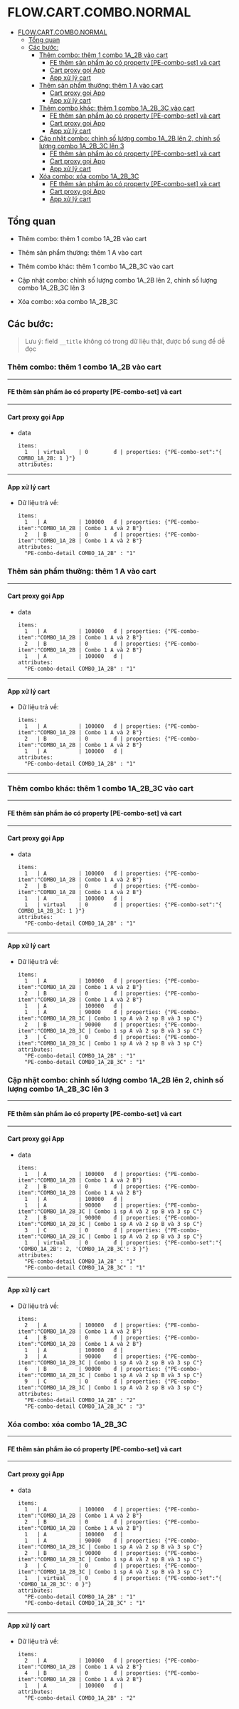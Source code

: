 # FLOW.CART.COMBO.NORMAL

- [FLOW.CART.COMBO.NORMAL](#flowcartcombonormal)
  - [Tổng quan](#tổng-quan)
  - [Các bước:](#các-bước)
    - [Thêm combo: thêm 1 combo 1A_2B vào cart](#thêm-combo-thêm-1-combo-1a_2b-vào-cart)
      - [FE thêm sản phẩm ảo có property [PE-combo-set] và cart](#fe-thêm-sản-phẩm-ảo-có-property-pe-combo-set-và-cart)
      - [Cart proxy gọi App](#cart-proxy-gọi-app)
      - [App xử lý cart](#app-xử-lý-cart)
    - [Thêm sản phẩm thường: thêm 1 A vào cart](#thêm-sản-phẩm-thường-thêm-1-a-vào-cart)
      - [Cart proxy gọi App](#cart-proxy-gọi-app-1)
      - [App xử lý cart](#app-xử-lý-cart-1)
    - [Thêm combo khác: thêm 1 combo 1A_2B_3C vào cart](#thêm-combo-khác-thêm-1-combo-1a_2b_3c-vào-cart)
      - [FE thêm sản phẩm ảo có property [PE-combo-set] và cart](#fe-thêm-sản-phẩm-ảo-có-property-pe-combo-set-và-cart-1)
      - [Cart proxy gọi App](#cart-proxy-gọi-app-2)
      - [App xử lý cart](#app-xử-lý-cart-2)
    - [Cập nhật combo: chỉnh số lượng combo 1A_2B lên 2, chỉnh số lượng combo 1A_2B_3C lên 3](#cập-nhật-combo-chỉnh-số-lượng-combo-1a_2b-lên-2-chỉnh-số-lượng-combo-1a_2b_3c-lên-3)
      - [FE thêm sản phẩm ảo có property [PE-combo-set] và cart](#fe-thêm-sản-phẩm-ảo-có-property-pe-combo-set-và-cart-2)
      - [Cart proxy gọi App](#cart-proxy-gọi-app-3)
      - [App xử lý cart](#app-xử-lý-cart-3)
    - [Xóa combo: xóa combo 1A_2B_3C](#xóa-combo-xóa-combo-1a_2b_3c)
      - [FE thêm sản phẩm ảo có property [PE-combo-set] và cart](#fe-thêm-sản-phẩm-ảo-có-property-pe-combo-set-và-cart-3)
      - [Cart proxy gọi App](#cart-proxy-gọi-app-4)
      - [App xử lý cart](#app-xử-lý-cart-4)

## Tổng quan
* Thêm combo: thêm 1 combo 1A_2B vào cart

* Thêm sản phẩm thường: thêm 1 A vào cart

* Thêm combo khác: thêm 1 combo 1A_2B_3C vào cart

* Cập nhật combo: chỉnh số lượng combo 1A_2B lên 2, chỉnh số lượng combo 1A_2B_3C lên 3

* Xóa combo: xóa combo 1A_2B_3C

## Các bước:

> Lưu ý: field `__title` không có trong dữ liệu thật, được bổ sung để dễ đọc

### Thêm combo: thêm 1 combo 1A_2B vào cart

----------

#### FE thêm sản phẩm ảo có property [PE-combo-set] và cart

----------

#### Cart proxy gọi App
* data
  ```
  items:
    1   | virtual    | 0        đ | properties: {"PE-combo-set":"{ COMBO_1A_2B: 1 }"}
  attributes:
  ```

----------

#### App xử lý cart

* Dữ liệu trả về:
  ```
  items:
    1   | A          | 100000   đ | properties: {"PE-combo-item":"COMBO_1A_2B | Combo 1 A và 2 B"}
    2   | B          | 0        đ | properties: {"PE-combo-item":"COMBO_1A_2B | Combo 1 A và 2 B"}
  attributes:
    "PE-combo-detail COMBO_1A_2B" : "1"
  ```

### Thêm sản phẩm thường: thêm 1 A vào cart

----------

#### Cart proxy gọi App
* data
  ```
  items:
    1   | A          | 100000   đ | properties: {"PE-combo-item":"COMBO_1A_2B | Combo 1 A và 2 B"}
    2   | B          | 0        đ | properties: {"PE-combo-item":"COMBO_1A_2B | Combo 1 A và 2 B"}
    1   | A          | 100000   đ | 
  attributes:
    "PE-combo-detail COMBO_1A_2B" : "1"
  ```

----------

#### App xử lý cart

* Dữ liệu trả về:
  ```
  items:
    1   | A          | 100000   đ | properties: {"PE-combo-item":"COMBO_1A_2B | Combo 1 A và 2 B"}
    2   | B          | 0        đ | properties: {"PE-combo-item":"COMBO_1A_2B | Combo 1 A và 2 B"}
    1   | A          | 100000   đ | 
  attributes:
    "PE-combo-detail COMBO_1A_2B" : "1"
  ```

----------

### Thêm combo khác: thêm 1 combo 1A_2B_3C vào cart

----------

#### FE thêm sản phẩm ảo có property [PE-combo-set] và cart

----------

#### Cart proxy gọi App
* data
  ```
  items:
    1   | A          | 100000   đ | properties: {"PE-combo-item":"COMBO_1A_2B | Combo 1 A và 2 B"}
    2   | B          | 0        đ | properties: {"PE-combo-item":"COMBO_1A_2B | Combo 1 A và 2 B"}
    1   | A          | 100000   đ | 
    1   | virtual    | 0        đ | properties: {"PE-combo-set":"{ COMBO_1A_2B_3C: 1 }"}
  attributes:
    "PE-combo-detail COMBO_1A_2B" : "1"
  ```

----------

#### App xử lý cart

* Dữ liệu trả về:
  ```
  items:
    1   | A          | 100000   đ | properties: {"PE-combo-item":"COMBO_1A_2B | Combo 1 A và 2 B"}
    2   | B          | 0        đ | properties: {"PE-combo-item":"COMBO_1A_2B | Combo 1 A và 2 B"}
    1   | A          | 100000   đ | 
    1   | A          | 90000    đ | properties: {"PE-combo-item":"COMBO_1A_2B_3C | Combo 1 sp A và 2 sp B và 3 sp C"}
    2   | B          | 90000    đ | properties: {"PE-combo-item":"COMBO_1A_2B_3C | Combo 1 sp A và 2 sp B và 3 sp C"}
    3   | C          | 0        đ | properties: {"PE-combo-item":"COMBO_1A_2B_3C | Combo 1 sp A và 2 sp B và 3 sp C"}
  attributes:
    "PE-combo-detail COMBO_1A_2B" : "1"
    "PE-combo-detail COMBO_1A_2B_3C" : "1"
  ```

### Cập nhật combo: chỉnh số lượng combo 1A_2B lên 2, chỉnh số lượng combo 1A_2B_3C lên 3

----------

#### FE thêm sản phẩm ảo có property [PE-combo-set] và cart

----------

#### Cart proxy gọi App
* data
  ```
  items:
    1   | A          | 100000   đ | properties: {"PE-combo-item":"COMBO_1A_2B | Combo 1 A và 2 B"}
    2   | B          | 0        đ | properties: {"PE-combo-item":"COMBO_1A_2B | Combo 1 A và 2 B"}
    1   | A          | 100000   đ | 
    1   | A          | 90000    đ | properties: {"PE-combo-item":"COMBO_1A_2B_3C | Combo 1 sp A và 2 sp B và 3 sp C"}
    2   | B          | 90000    đ | properties: {"PE-combo-item":"COMBO_1A_2B_3C | Combo 1 sp A và 2 sp B và 3 sp C"}
    3   | C          | 0        đ | properties: {"PE-combo-item":"COMBO_1A_2B_3C | Combo 1 sp A và 2 sp B và 3 sp C"}
    1   | virtual    | 0        đ | properties: {"PE-combo-set":"{ 'COMBO_1A_2B': 2, 'COMBO_1A_2B_3C': 3 }"}
  attributes:
    "PE-combo-detail COMBO_1A_2B" : "1"
    "PE-combo-detail COMBO_1A_2B_3C" : "1"
  ```

----------

#### App xử lý cart

* Dữ liệu trả về:

  ```
  items:
    2   | A          | 100000   đ | properties: {"PE-combo-item":"COMBO_1A_2B | Combo 1 A và 2 B"}
    4   | B          | 0        đ | properties: {"PE-combo-item":"COMBO_1A_2B | Combo 1 A và 2 B"}
    1   | A          | 100000   đ | 
    3   | A          | 90000    đ | properties: {"PE-combo-item":"COMBO_1A_2B_3C | Combo 1 sp A và 2 sp B và 3 sp C"}
    6   | B          | 90000    đ | properties: {"PE-combo-item":"COMBO_1A_2B_3C | Combo 1 sp A và 2 sp B và 3 sp C"}
    9   | C          | 0        đ | properties: {"PE-combo-item":"COMBO_1A_2B_3C | Combo 1 sp A và 2 sp B và 3 sp C"}
  attributes:
    "PE-combo-detail COMBO_1A_2B" : "2"
    "PE-combo-detail COMBO_1A_2B_3C" : "3"
  ```

### Xóa combo: xóa combo 1A_2B_3C

----------

#### FE thêm sản phẩm ảo có property [PE-combo-set] và cart

----------

#### Cart proxy gọi App
* data
  ```
  items:
    1   | A          | 100000   đ | properties: {"PE-combo-item":"COMBO_1A_2B | Combo 1 A và 2 B"}
    2   | B          | 0        đ | properties: {"PE-combo-item":"COMBO_1A_2B | Combo 1 A và 2 B"}
    1   | A          | 100000   đ | 
    1   | A          | 90000    đ | properties: {"PE-combo-item":"COMBO_1A_2B_3C | Combo 1 sp A và 2 sp B và 3 sp C"}
    2   | B          | 90000    đ | properties: {"PE-combo-item":"COMBO_1A_2B_3C | Combo 1 sp A và 2 sp B và 3 sp C"}
    3   | C          | 0        đ | properties: {"PE-combo-item":"COMBO_1A_2B_3C | Combo 1 sp A và 2 sp B và 3 sp C"}
    1   | virtual    | 0        đ | properties: {"PE-combo-set":"{ 'COMBO_1A_2B_3C': 0 }"}
  attributes:
    "PE-combo-detail COMBO_1A_2B" : "1"
    "PE-combo-detail COMBO_1A_2B_3C" : "1"
  ```

----------

#### App xử lý cart

* Dữ liệu trả về:
  ```
  items:
    2   | A          | 100000   đ | properties: {"PE-combo-item":"COMBO_1A_2B | Combo 1 A và 2 B"}
    4   | B          | 0        đ | properties: {"PE-combo-item":"COMBO_1A_2B | Combo 1 A và 2 B"}
    1   | A          | 100000   đ | 
  attributes:
    "PE-combo-detail COMBO_1A_2B" : "2"
  ```